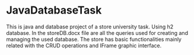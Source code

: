 # JavaDatabaseTask
This is java and database project of a store university task. Using h2 database. 
In the storeDB.docx file are all the queries used for creating and managing the used database. 
The store has basic functionalities mainly related with the CRUD operations and IFrame graphic interface.